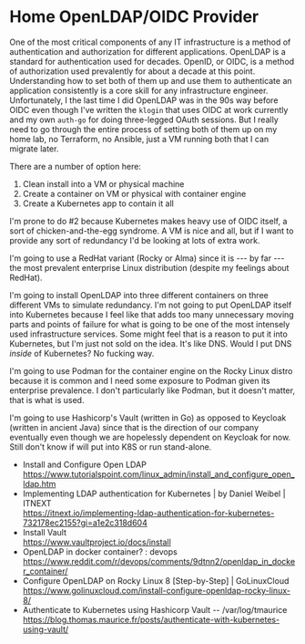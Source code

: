 # Home OpenLDAP/OIDC Provider

One of the most critical components of any IT infrastructure is a method
of authentication and authorization for different applications. OpenLDAP
is a standard for authentication used for decades. OpenID, or OIDC, is a
method of authorization used prevalently for about a decade at this
point. Understanding how to set both of them up and use them to
authenticate an application consistently is a core skill for any
infrastructure engineer. Unfortunately, I the last time I did OpenLDAP
was in the 90s way before OIDC even though I've written the `klogin`
that uses OIDC at work currently and my own `auth-go` for doing
three-legged OAuth sessions. But I really need to go through the entire
process of setting both of them up on my home lab, no Terraform, no
Ansible, just a VM running both that I can migrate later.

There are a number of option here:

1. Clean install into a VM or physical machine
1. Create a container on VM or physical with container engine
1. Create a Kubernetes app to contain it all

I'm prone to do #2 because Kubernetes makes heavy use of OIDC itself, a
sort of chicken-and-the-egg syndrome. A VM is nice and all, but if I
want to provide any sort of redundancy I'd be looking at lots of extra
work.

I'm going to use a RedHat variant (Rocky or Alma) since it is --- by far
--- the most prevalent enterprise Linux distribution (despite my
feelings about RedHat).

I'm going to install OpenLDAP into three different containers on three
different VMs to simulate redundancy. I'm not going to put OpenLDAP
itself into Kubernetes because I feel like that adds too many
unnecessary moving parts and points of failure for what is going to be
one of the most intensely used infrastructure services. Some might feel
that is a reason to put it into Kubernetes, but I'm just not sold on the
idea. It's like DNS. Would I put DNS *inside* of Kubernetes? No fucking
way.

I'm going to use Podman for the container engine on the Rocky Linux
distro because it is common and I need some exposure to Podman given
its enterprise prevalence. I don't particularly like Podman, but it
doesn't matter, that is what is used.

I'm going to use Hashicorp's Vault (written in Go) as opposed to
Keycloak (written in ancient Java) since that is the direction of our
company eventually even though we are hopelessly dependent on Keycloak
for now. Still don't know if will put into K8S or run stand-alone.

* Install and Configure Open LDAP  
  https://www.tutorialspoint.com/linux_admin/install_and_configure_open_ldap.htm
* Implementing LDAP authentication for Kubernetes \| by Daniel Weibel \| ITNEXT  
  https://itnext.io/implementing-ldap-authentication-for-kubernetes-732178ec2155?gi=a1e2c318d604
* Install Vault  
  https://www.vaultproject.io/docs/install
* OpenLDAP in docker container? : devops  
  https://www.reddit.com/r/devops/comments/9dtnn2/openldap_in_docker_container/
* Configure OpenLDAP on Rocky Linux 8 \[Step-by-Step\] \| GoLinuxCloud  
  https://www.golinuxcloud.com/install-configure-openldap-rocky-linux-8/
* Authenticate to Kubernetes using Hashicorp Vault -- /var/log/tmaurice  
  https://blog.thomas.maurice.fr/posts/authenticate-with-kubernetes-using-vault/
